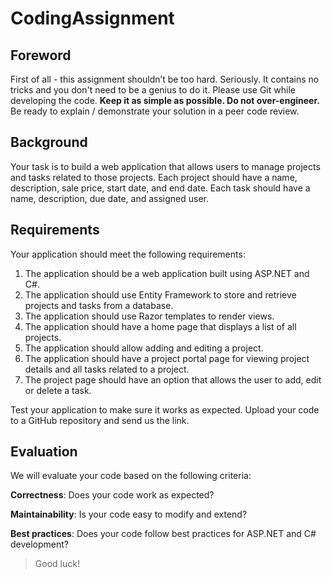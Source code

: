 # CodingAssignment

## Foreword

First of all - this assignment shouldn’t be too hard. Seriously. It contains no tricks and you don't need to be a genius to do it. Please use Git while developing the code. **Keep it as simple as possible. Do not over-engineer.** Be ready to explain / demonstrate your solution in a peer code review.


## Background
Your task is to build a web application that allows users to manage projects and tasks related to those projects. Each project should have a name, description, sale price, start date, and end date. Each task should have a name, description, due date, and assigned user.


## Requirements
Your application should meet the following requirements:
1. The application should be a web application built using ASP.NET and C#.
1. The application should use Entity Framework to store and retrieve projects and tasks from a database.
1. The application should use Razor templates to render views.
1. The application should have a home page that displays a list of all projects.
1. The application should allow adding and editing a project.
1. The application should have a project portal page for viewing project details and all tasks related to a project.
1. The project page should have an option that allows the user to add, edit or delete a task.

Test your application to make sure it works as expected. Upload your code to a GitHub repository and send us the link.

## Evaluation
We will evaluate your code based on the following criteria:

**Correctness**: Does your code work as expected?

**Maintainability**: Is your code easy to modify and extend?

**Best practices**: Does your code follow best practices for ASP.NET and C# development?


> Good luck!
